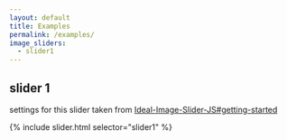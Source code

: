 ```yaml
---
layout: default
title: Examples
permalink: /examples/
image_sliders:
  - slider1
---
```


## slider 1

settings for this slider taken from [Ideal-Image-Slider-JS#getting-started](https://github.com/Codeinwp/Ideal-Image-Slider-JS#getting-started)

{% include slider.html selector="slider1" %}
